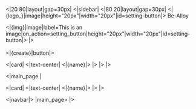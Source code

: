 <|20 80|layout|gap=30px|
<|sidebar|
<|80 20|layout|gap=30px|
<|{logo_}|image|height="20px"|width="20px"|id=setting-button|>   Be-Alloy

<|{img}|image|label=This is an image|on_action=setting_button|height="20px"|width="20px"|id=setting-button|>
|>
<br/><br/>
<|{create}|button|>

<|card|
<|text-center|
<|{name}|>
|>
|> 
|>

<|main_page |

<|card|
<|text-center|
<|{name}|>
|>
|> 

<|navbar|>
|main_page>
|>
